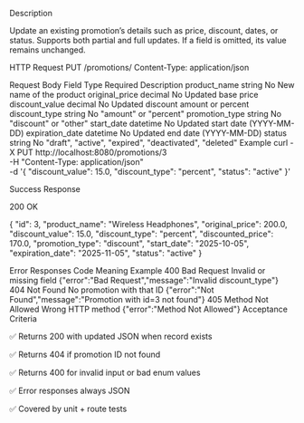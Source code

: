 Description

Update an existing promotion’s details such as price, discount, dates, or status.
Supports both partial and full updates. If a field is omitted, its value remains unchanged.

HTTP Request
PUT /promotions/<id>
Content-Type: application/json

Request Body
Field	Type	Required	Description
product_name	string	No	New name of the product
original_price	decimal	No	Updated base price
discount_value	decimal	No	Updated discount amount or percent
discount_type	string	No	"amount" or "percent"
promotion_type	string	No	"discount" or "other"
start_date	datetime	No	Updated start date (YYYY-MM-DD)
expiration_date	datetime	No	Updated end date (YYYY-MM-DD)
status	string	No	"draft", "active", "expired", "deactivated", "deleted"
Example
curl -X PUT http://localhost:8080/promotions/3 \
     -H "Content-Type: application/json" \
     -d '{
           "discount_value": 15.0,
           "discount_type": "percent",
           "status": "active"
         }'

Success Response

200 OK

{
  "id": 3,
  "product_name": "Wireless Headphones",
  "original_price": 200.0,
  "discount_value": 15.0,
  "discount_type": "percent",
  "discounted_price": 170.0,
  "promotion_type": "discount",
  "start_date": "2025-10-05",
  "expiration_date": "2025-11-05",
  "status": "active"
}

Error Responses
Code	Meaning	Example
400 Bad Request	Invalid or missing field	{"error":"Bad Request","message":"Invalid discount_type"}
404 Not Found	No promotion with that ID	{"error":"Not Found","message":"Promotion with id=3 not found"}
405 Method Not Allowed	Wrong HTTP method	{"error":"Method Not Allowed"}
Acceptance Criteria

✅ Returns 200 with updated JSON when record exists

✅ Returns 404 if promotion ID not found

✅ Returns 400 for invalid input or bad enum values

✅ Error responses always JSON

✅ Covered by unit + route tests
